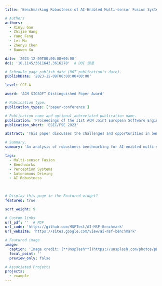 ```yaml
---
title: 'Benchmarking Robustness of AI-Enabled Multi-sensor Fusion Systems: Challenges and Opportunities'

# Authors
authors:
  - Xinyu Gao
  - Zhijie Wang
  - Yang Feng
  - Lei Ma
  - Zhenyu Chen
  - Baowen Xu

date: '2023-12-09T00:00:00+00:00'
doi: '10.1145/3611643.3616278'  # DOI 信息

# Schedule page publish date (NOT publication's date).
publishDate: '2023-12-09T00:00:00+00:00'  

level: CCF-A

award: 'ACM SIGSOFT Distinguished Paper Award'

# Publication type.
publication_types: ['paper-conference']

# Publication name and optional abbreviated publication name.
publication: 'Proceedings of the 31st ACM Joint European Software Engineering Conference and Symposium on the Foundations of Software Engineering'
publication_short: 'ESEC/FSE 2023'

abstract: 'This paper discusses the challenges and opportunities in benchmarking the robustness of AI-enabled multi-sensor fusion systems, highlighting key issues and solutions in ensuring reliable performance.'

# Summary.
summary: 'An analysis of robustness benchmarking for AI-enabled multi-sensor fusion systems, addressing key challenges and opportunities.'

tags:
  - Multi-sensor Fusion
  - Benchmarks
  - Perception Systems
  - Autonomous Driving
  - AI Robustness
  
 

# Display this page in the Featured widget?
featured: true

sort_weight: 9

# Custom links
url_pdf: ''  # PDF
url_code: 'https://github.com/MSFTest/AI-MSF-Benchmark'
url_website: 'https://sites.google.com/view/ai-msf-benchmark'

# Featured image
image:
  caption: 'Image credit: [**Unsplash**](https://unsplash.com/photos/pLCdAaMFLTE)'
  focal_point: ''
  preview_only: false

# Associated Projects
projects:
  - example
---
```

